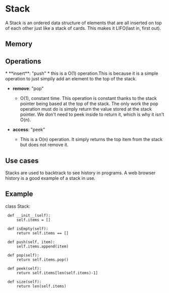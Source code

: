 <h1>Stack</h1>
<p1>A Stack is an ordered data structure of elements that are all inserted on top of each other just like a stack of cards. This makes it LIFO(last in, first out).  </p1>
<h2>Memory</h2>
<h2>Operations</h2>
* **insert**: "push"
  * this is a O(1) operation.This is because it is a simple operation to just simpily add an element to the top of the stack.

* **remove**: "pop"
  * O(1), constant time. This operation is constant thanks to the stack pointer being based at the top of the stack. The only work the pop operation must do is simply return the value stored at the stack pointer. We don't need to peek inside to return it, which is why it isn't O(n).

* **access**: "peek"
  * This is a O(n) operation. It simply returns the top item from the stack but does not remove it.
<h2>Use cases</h2>
<p1> Stacks are used to backtrack to see history in programs. A web browser history is a good example of a stack in use.
<h2>Example</h2>
  <p1>
  class Stack:
     
     def __init__(self):
         self.items = []

     def isEmpty(self):
         return self.items == []

     def push(self, item):
         self.items.append(item)

     def pop(self):
         return self.items.pop()

     def peek(self):
         return self.items[len(self.items)-1]

     def size(self):
         return len(self.items)
</p1>
